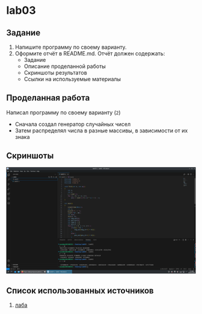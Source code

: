 # lab03

## Задание


1. Напишите программу по своему варианту.
2. Оформите отчёт в README.md. Отчёт должен содержать:
    - Задание
    - Описание проделанной работы
    - Скриншоты результатов
    - Ссылки на используемые материалы


## Проделанная работа

Написал программу по своему варианту (`2`)
  - Сначала создал генератор случайных чисел
  - Затем распределял числа в разные массивы, в зависимости от их знака


## Скриншоты 

![резултать c](lab03.png)


## Список использованных источников

1. [лаба](https://evil-teacher.on.fleek.co/prog_pm/lab03/)

